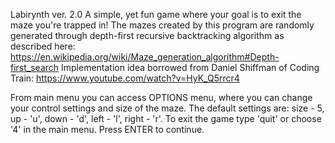 Labirynth ver. 2.0
A simple, yet fun game where your goal is to exit the maze you're trapped in!
The mazes created by this program are randomly generated through depth-first recursive backtracking
algorithm as described here: https://en.wikipedia.org/wiki/Maze_generation_algorithm#Depth-first_search
Implementation idea borrowed from Daniel Shiffman of Coding Train: https://www.youtube.com/watch?v=HyK_Q5rrcr4

From main menu you can access OPTIONS menu, where you can change your control settings
and size of the maze. The default settings are:
size - 5,
up - 'u',
down - 'd',
left - 'l',
right - 'r'.
To exit the game type 'quit' or choose '4' in the main menu.
Press ENTER to continue.
